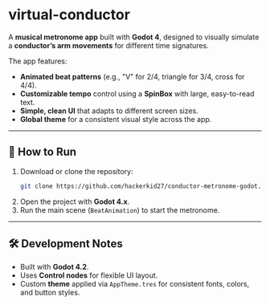 # virtual-conductor

A **musical metronome app** built with **Godot 4**, designed to visually simulate a **conductor’s arm movements** for different time signatures.

The app features:
- **Animated beat patterns** (e.g., "V" for 2/4, triangle for 3/4, cross for 4/4).
- **Customizable tempo** control using a **SpinBox** with large, easy-to-read text.
- **Simple, clean UI** that adapts to different screen sizes.
- **Global theme** for a consistent visual style across the app.

---

## 🚀 How to Run
1. Download or clone the repository:
    ```bash
    git clone https://github.com/hackerkid27/conductor-metronome-godot.git
    ```
2. Open the project with **Godot 4.x**.
3. Run the main scene (`BeatAnimation`) to start the metronome.

---

## 🛠️ Development Notes
- Built with **Godot 4.2**.
- Uses **Control nodes** for flexible UI layout.
- Custom **theme** applied via `AppTheme.tres` for consistent fonts, colors, and button styles.
